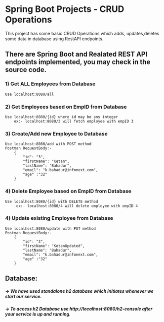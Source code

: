 #                                           Spring Boot Projects - CRUD Operations
This project has some basic CRUD Operations which adds, updates,deletes some data in database using RestAPI endpoints.
## There are Spring Boot and Realated REST API endpoints implemented, you may check in the source code.

### 1) Get ALL Employees from Database
    Use localhost:8080/all

### 2) Get Employees based on EmpID from Database
    Use localhost:8080/{id} where id may be any integer 
        ex:- localhost:8080/3 will fetch employee with empID 3

### 3) Create/Add new Employee to Database
    Use localhost:8080/add with POST method
    Postman RequestBody:-
        {  
            "id": "3",  
            "firstName": "Ketan",  
            "lastName": "Bahadur",  
            "email": "k.bahadur@infonext.com",
            "age" :"32"  
        }   
### 4) Delete Employee based on EmpID from Database
    Use localhost:8080/{id} with DELETE method
         ex:- localhost:8080/4 will delete employee with empID 4

### 4) Update existing Employee from Database
    Use localhost:8080/update with PUT method
    Postman RequestBody:-
        {  
            "id": "3",  
            "firstName": "KetanUpdated",  
            "lastName": "Bahadur",  
            "email": "k.bahadur@infonext.com",
            "age" :"32"  
        }     

## Database:
##### ->  We have used standalone h2 database which initiates whenever we start our service.
##### ->  To access h2 Database use http://localhost:8080/h2-console after your service is up and running.
